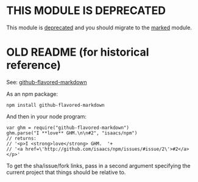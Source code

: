 # THIS MODULE IS DEPRECATED

This module is [deprecated](https://github.com/isaacs/github-flavored-markdown/pull/4#issuecomment-9742952)
and you should migrate to the [marked](https://github.com/chjj/marked) module.

# OLD README (for historical reference)

See:
[github-flavored-markdown](http://github.github.com/github-flavored-markdown/)

As an npm package:

    npm install github-flavored-markdown

And then in your node program:

    var ghm = require("github-flavored-markdown")
    ghm.parse("I **love** GHM.\n\n#2", "isaacs/npm")
    // returns:
    // '<p>I <strong>love</strong> GHM.  '+
    // '<a href=\'http://github.com/isaacs/npm/issues/#issue/2\'>#2</a></p>'

To get the sha/issue/fork links, pass in a second argument specifying
the current project that things should be relative to.
